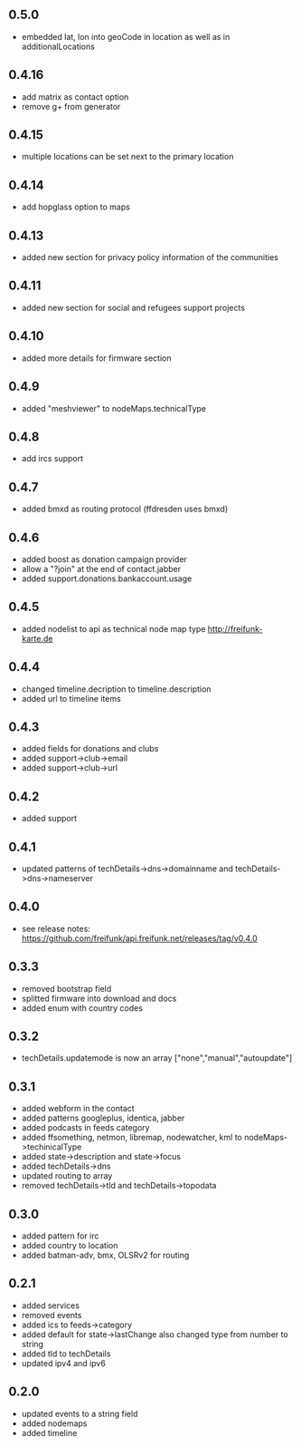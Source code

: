 0.5.0
------
* embedded lat, lon into geoCode in location as well as in additionalLocations

0.4.16
------
* add matrix as contact option
* remove g+ from generator

0.4.15
------
* multiple locations can be set next to the primary location

0.4.14
------
* add hopglass option to maps

0.4.13
------
* added new section for privacy policy information of the communities

0.4.11
------
* added new section for social and refugees support projects

0.4.10
------
* added more details for firmware section

0.4.9
-----
* added "meshviewer" to nodeMaps.technicalType

0.4.8
-----
* add ircs support

0.4.7
-----
* added bmxd as routing protocol (ffdresden uses bmxd)

0.4.6
-----
* added boost as donation campaign provider
* allow a "?join" at the end of contact.jabber
* added support.donations.bankaccount.usage

0.4.5
-----
* added nodelist to api as technical node map type http://freifunk-karte.de

0.4.4
-----
* changed timeline.decription to timeline.description
* added url to timeline items

0.4.3
-----
* added fields for donations and clubs
* added support->club->email
* added support->club->url

0.4.2
-----
* added support 

0.4.1
-----
* updated patterns of techDetails->dns->domainname and techDetails->dns->nameserver

0.4.0
-----
* see release notes: https://github.com/freifunk/api.freifunk.net/releases/tag/v0.4.0

0.3.3
-----
* removed bootstrap field
* splitted firmware into download and docs
* added enum with country codes

0.3.2
-----
* techDetails.updatemode is now an array ["none","manual","autoupdate"]

0.3.1
-----
* added webform in the contact
* added patterns googleplus, identica, jabber
* added podcasts in feeds category
* added ffsomething, netmon, libremap, nodewatcher, kml to nodeMaps->techinicalType
* added state->description and state->focus
* added techDetails->dns
* updated routing to array
* removed techDetails->tld and techDetails->topodata

0.3.0
-----
* added pattern for irc
* added country to location
* added batman-adv, bmx, OLSRv2 for routing

0.2.1
-----
* added services
* removed events
* added ics to feeds->category
* added default for state->lastChange also changed type from number to string
* added tld to techDetails
* updated ipv4 and ipv6

0.2.0
-----
* updated events to a string field
* added nodemaps
* added timeline